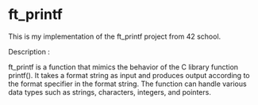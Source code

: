 # ft_printf
This is my implementation of the ft_printf project from 42 school.

Description :

ft_printf is a function that mimics the behavior of the C library function printf(). 
It takes a format string as input and produces output according to the format specifier in the format string. 
The function can handle various data types such as strings, characters, integers, and pointers.
